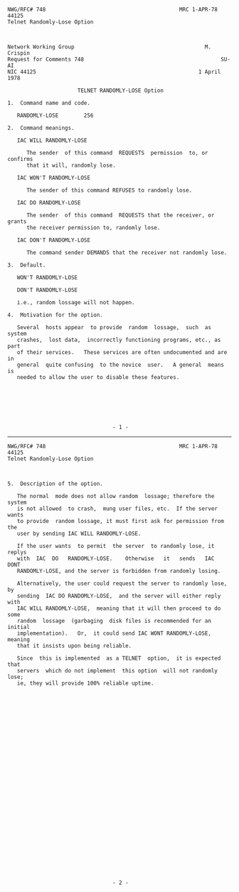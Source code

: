     NWG/RFC# 748                                          MRC 1-APR-78 44125
    Telnet Randomly-Lose Option



    Network Working Group                                         M. Crispin
    Request for Comments 748                                           SU-AI
    NIC 44125                                                   1 April 1978

                          TELNET RANDOMLY-LOSE Option

    1.  Command name and code.

       RANDOMLY-LOSE        256

    2.  Command meanings.

       IAC WILL RANDOMLY-LOSE

          The sender  of this command  REQUESTS  permission  to, or confirms
          that it will, randomly lose.

       IAC WON'T RANDOMLY-LOSE

          The sender of this command REFUSES to randomly lose.

       IAC DO RANDOMLY-LOSE

          The sender  of this command  REQUESTS that the receiver, or grants
          the receiver permission to, randomly lose.

       IAC DON'T RANDOMLY-LOSE

          The command sender DEMANDS that the receiver not randomly lose.

    3.  Default.

       WON'T RANDOMLY-LOSE

       DON'T RANDOMLY-LOSE

       i.e., random lossage will not happen.

    4.  Motivation for the option.

       Several  hosts appear  to provide  random  lossage,  such  as  system
       crashes,  lost data,  incorrectly functioning programs, etc., as part
       of their services.   These services are often undocumented and are in
       general  quite confusing  to the novice  user.   A general  means  is
       needed to allow the user to disable these features.







                                     - 1 -

------------------------------------------------------------------------

``` newpage
NWG/RFC# 748                                          MRC 1-APR-78 44125
Telnet Randomly-Lose Option



5.  Description of the option.

   The normal  mode does not allow random  lossage; therefore the system
   is not allowed  to crash,  mung user files, etc.  If the server wants
   to provide  random lossage, it must first ask for permission from the
   user by sending IAC WILL RANDOMLY-LOSE.

   If the user wants  to permit  the server  to randomly lose, it replys
   with  IAC  DO   RANDOMLY-LOSE.    Otherwise   it   sends   IAC   DONT
   RANDOMLY-LOSE, and the server is forbidden from randomly losing.

   Alternatively, the user could request the server to randomly lose, by
   sending  IAC DO RANDOMLY-LOSE,  and the server will either reply with
   IAC WILL RANDOMLY-LOSE,  meaning that it will then proceed to do some
   random  lossage  (garbaging  disk files is recommended for an initial
   implementation).   Or,  it could send IAC WONT RANDOMLY-LOSE, meaning
   that it insists upon being reliable.

   Since  this is implemented  as a TELNET  option,  it is expected that
   servers  which do not implement  this option  will not randomly lose;
   ie, they will provide 100% reliable uptime.































                                 - 2 -
```
